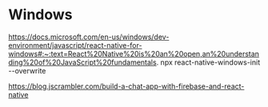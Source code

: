 # Windows
https://docs.microsoft.com/en-us/windows/dev-environment/javascript/react-native-for-windows#:~:text=React%20Native%20is%20an%20open,an%20understanding%20of%20JavaScript%20fundamentals.
npx react-native-windows-init --overwrite

https://blog.jscrambler.com/build-a-chat-app-with-firebase-and-react-native